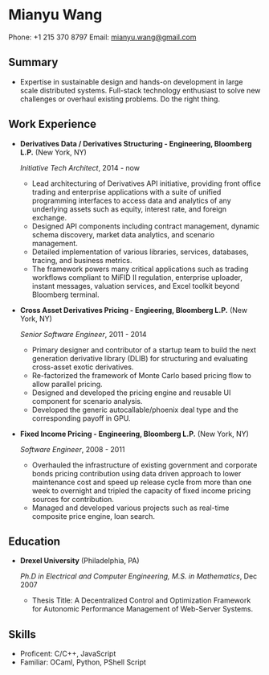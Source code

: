 Mianyu Wang 
===============

Phone: +1 215 370 8797
Email: mianyu.wang@gmail.com

Summary
---------
* Expertise in sustainable design and hands-on development in large scale distributed systems. Full-stack technology enthusiast to solve new challenges or overhaul existing problems. Do the right thing.

Work Experience
---------------

*   **Derivatives Data / Derivatives Structuring - Engineering, Bloomberg L.P.** (New York, NY)

    *Initiative Tech Architect*, 2014 - now

    - Lead architecturing of Derivatives API initiative, providing front office trading and enterprise applications with a suite of unified programming interfaces to access data and analytics of any underlying assets such as equity, interest rate, and foreign exchange.
    - Designed API components including contract management, dynamic schema discovery, market data analytics, and scenario management.
    - Detailed implementation of various libraries, services, databases, tracing, and business metrics. 
    - The framework powers many critical applications such as trading workflows compliant to MiFID II regulation, enterprise uploader, instant messages, valuation services, and Excel toolkit beyond Bloomberg terminal.

*   **Cross Asset Derivatives Pricing - Engieering, Bloomberg L.P.** (New York, NY)

    *Senior Software Engineer*, 2011 - 2014

    - Primary designer and contributor of a startup team to build the next generation derivative library (DLIB) for structuring and evaluating cross-asset exotic derivatives.
    - Re-factorized the framework of Monte Carlo based pricing flow to allow parallel pricing.
    - Designed and developed the pricing engine and reusable UI component for scenario analysis.
    - Developed the generic autocallable/phoenix deal type and the corresponding payoff in GPU.

*   **Fixed Income Pricing - Engineering, Bloomberg L.P.** (New York, NY)

    *Software Engineer*, 2008 - 2011

    - Overhauled the infrastructure of existing government and corporate bonds pricing contribution using data driven approach to lower maintenance cost and speed up release cycle from more than one week to overnight and tripled the capacity of fixed income pricing sources for contribution.
    - Managed and developed various projects such as real-time composite price engine, loan search.

Education
---------

*   **Drexel University** (Philadelphia, PA)

    *Ph.D in Electrical and Computer Engineering, M.S. in Mathematics*, Dec 2007

    - Thesis Title: A Decentralized Control and Optimization Framework for Autonomic Performance Management of Web-Server Systems.

Skills
------

*   Proficent: C/C++, JavaScript
*   Familiar: OCaml, Python, PShell Script
